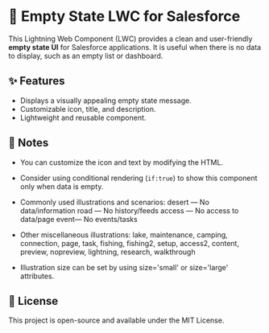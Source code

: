 # 🧩 Empty State LWC for Salesforce
This Lightning Web Component (LWC) provides a clean and user-friendly **empty state UI** for Salesforce applications. 
It is useful when there is no data to display, such as an empty list or dashboard.

## ✨ Features

- Displays a visually appealing empty state message.
- Customizable icon, title, and description.
- Lightweight and reusable component.

## 📌 Notes

- You can customize the icon and text by modifying the HTML.
- Consider using conditional rendering (`if:true`) to show this component only when data is empty.
- Commonly used illustrations and scenarios:
  desert — No data/information
  road — No history/feeds
  access — No access to data/page
  event— No events/tasks

- Other miscellaneous illustrations:
  lake, maintenance, camping, connection, page, task,
  fishing, fishing2, setup, access2, content, preview,
  nopreview, lightning, research, walkthrough

- Illustration size can be set by using size='small' or size='large' attributes. 

## 📄 License
This project is open-source and available under the MIT License.
